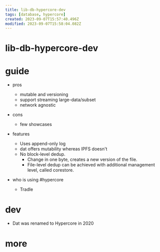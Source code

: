 ```yaml
---
title: lib-db-hypercore-dev
tags: [database, hypercore]
created: 2023-09-07T15:57:40.496Z
modified: 2023-09-07T15:58:04.082Z
---
```


# lib-db-hypercore-dev

# guide

- pros
  - mutable and versioning
  - support streaming large-data/subset
  - network agnostic

- cons
  - few showcases

- features
  - Uses append-only log
  - dat offers mutability whereas IPFS doesn't
  - No block-level dedup. 
    - Change in one byte, creates a new version of the file. 
    - File-level dedup can be achieved with additional management level, called corestore.

- who is using #hypercore
  - Tradle
# dev
- Dat was renamed to Hypercore in 2020
# more
